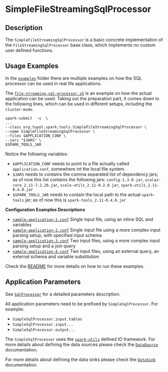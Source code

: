 # SimpleFileStreamingSqlProcessor


## Description

The `SimpleFileStreamingSqlProcessor` is a basic concrete implementation of the 
`FileStreamingSqlProcessor` base class, which implements no custom user defined functions.


## Usage Examples

In the [`examples`](examples/file-streaming-sql-processor) folder there are multiple examples on how the SQL processor can be used in
real life applications.

The [`file-streaming-sql-processor.sh`](examples/file-streaming-sql-processor/file-streaming-sql-processor.sh) is an example on how the actual application can be used.
Taking out the preparation part, it comes down to the following lines, which can be used in different setups, including
the `cluster-mode`.

```
spark-submit  -v  \
...
--class org.tupol.spark.tools.SimpleFileStreamingSqlProcessor \
--name SimpleFileStreamingSqlProcessor \
--files $APPLICATION_CONF \
--jars "$JARS" \
$SPARK_TOOLS_JAR
```

Notice the following variables:
- `$APPLICATION_CONF` needs to point to a file actually called `application.conf`, somewhere int the local file system.
- `$JARS` needs to contains the comma separated list of dependency jars; as of now this list contains the following jars:
`config-1.3.0.jar`, `scalaz-core_2.11-7.2.26.jar`, `scala-utils_2.11-0.2.0.jar`, `spark-utils_2.11-0.4.0.jar`
- `$SPARK_TOOLS_JAR` needs to contain the local path to the actual `spark-tools` jar; as of now this is `spark-tools_2.11-0.4.0.jar`

**Configuration Examples Descriptions**

- [`sample-application-1.conf`](examples/file-streaming-sql-processor/sample-application-1.conf)
Single input file, using an inline SQL and variables
- [`sample-application-2.conf`](examples/file-streaming-sql-processor/sample-application-2.conf)
Single input file using a more complex input parsing setup, with specified input schema
- [`sample-application-3.conf`](examples/file-streaming-sql-processor/sample-application-3.conf)
Two input files, using a more complex input parsing setup and a join query
- [`sample-application-4.conf`](examples/file-streaming-sql-processor/sample-application-4.conf)
Two input files, using an external query, an external schema and variable substitution

Check the [README](examples/file-streaming-sql-processor/README.md) for more details on how to run
these examples.


## Application Parameters

See [`SqlProcessor`](file-streaming-sql-processor.md#configuration-parameters) for a detailed parameters description.

All application parameters need to be prefixed by `SimpleSqlProcessor`.
For example:
- `SimpleSqlProcessor.input.tables`
- `SimpleSqlProcessor.input...`
- `SimpleSqlProcessor.output...`

The `SimpleSqlProcessor` uses the [`spark-utils`](https://github.com/tupol/spark-utils/) defined IO framework.
For more details about defining the data sources please check the
[`DataDource`](https://github.com/tupol/spark-utils/blob/master/docs/data-source.md) documentation.

For more details about defining the data sinks please check the
[`DataSink`](https://github.com/tupol/spark-utils/blob/master/docs/data-sink.md) documentation.
